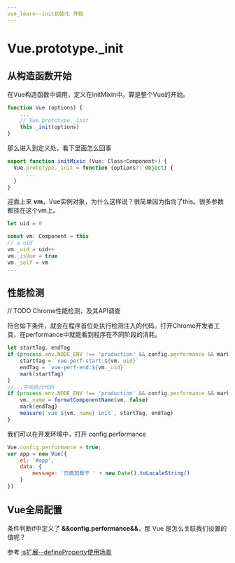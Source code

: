 ```yaml
---
vue_learn--init初始化 开始
---
```


# Vue.prototype._init
## 从构造函数开始
在Vue构造函数中调用，定义在initMixin中。算是整个Vue的开始。
````js
function Vue (options) {
    ...
    // Vue.prototype._init
    this._init(options)
}
````

那么进入到定义处，看下里面怎么回事

````js
export function initMixin (Vue: Class<Component>) {
  Vue.prototype._init = function (options?: Object) {
      ...
  }
}
````

迎面上来 **vm**，Vue实例对象，为什么这样说？很简单因为指向了this。很多参数都挂在这个vm上。

````js
let uid = 0

const vm: Component = this
// a uid
vm._uid = uid++
vm._isVue = true
vm._self = vm
...
````

## 性能检测
// TODO Chrome性能检测，及其API调查

符合如下条件，就会在程序首位处执行检测注入的代码。打开Chrome开发者工具，在performance中就能看到程序在不同阶段的消耗。
````js
let startTag, endTag
if (process.env.NODE_ENV !== 'production' && config.performance && mark) {
    startTag = `vue-perf-start:${vm._uid}`
    endTag = `vue-perf-end:${vm._uid}`
    mark(startTag)
}
//...中间执行代码
if (process.env.NODE_ENV !== 'production' && config.performance && mark) {
    vm._name = formatComponentName(vm, false)
    mark(endTag)
    measure(`vue ${vm._name} init`, startTag, endTag)
}
````

我们可以在开发环境中，打开 config.performance
````js
Vue.config.performance = true;
var app = new Vue({
    el: '#app',
    data: {
        message: '页面加载于 ' + new Date().toLocaleString()
    }
})
````

## Vue全局配置
条件判断if中定义了 **&&config.performance&&**，那 Vue 是怎么关联我们设置的值呢？

参考 [js扩展--defineProperty使用场景](https://github.com/eminoda/myBlog/issues/13)
